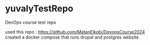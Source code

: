 # yuvalyTestRepo
DevOps course test repo

used this repo : https://github.com/MatanElkobi/DevopsCourse2024 
created a docker compose that runs drupal and postgres website

